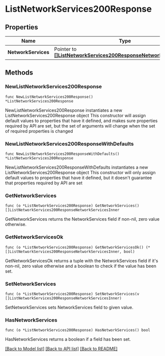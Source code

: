 # ListNetworkServices200Response

## Properties

Name | Type | Description | Notes
------------ | ------------- | ------------- | -------------
**NetworkServices** | Pointer to [**[]ListNetworkServices200ResponseNetworkServicesInner**](ListNetworkServices200ResponseNetworkServicesInner.md) |  | [optional] 

## Methods

### NewListNetworkServices200Response

`func NewListNetworkServices200Response() *ListNetworkServices200Response`

NewListNetworkServices200Response instantiates a new ListNetworkServices200Response object
This constructor will assign default values to properties that have it defined,
and makes sure properties required by API are set, but the set of arguments
will change when the set of required properties is changed

### NewListNetworkServices200ResponseWithDefaults

`func NewListNetworkServices200ResponseWithDefaults() *ListNetworkServices200Response`

NewListNetworkServices200ResponseWithDefaults instantiates a new ListNetworkServices200Response object
This constructor will only assign default values to properties that have it defined,
but it doesn't guarantee that properties required by API are set

### GetNetworkServices

`func (o *ListNetworkServices200Response) GetNetworkServices() []ListNetworkServices200ResponseNetworkServicesInner`

GetNetworkServices returns the NetworkServices field if non-nil, zero value otherwise.

### GetNetworkServicesOk

`func (o *ListNetworkServices200Response) GetNetworkServicesOk() (*[]ListNetworkServices200ResponseNetworkServicesInner, bool)`

GetNetworkServicesOk returns a tuple with the NetworkServices field if it's non-nil, zero value otherwise
and a boolean to check if the value has been set.

### SetNetworkServices

`func (o *ListNetworkServices200Response) SetNetworkServices(v []ListNetworkServices200ResponseNetworkServicesInner)`

SetNetworkServices sets NetworkServices field to given value.

### HasNetworkServices

`func (o *ListNetworkServices200Response) HasNetworkServices() bool`

HasNetworkServices returns a boolean if a field has been set.


[[Back to Model list]](../README.md#documentation-for-models) [[Back to API list]](../README.md#documentation-for-api-endpoints) [[Back to README]](../README.md)



